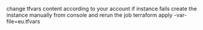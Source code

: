 change tfvars content according to your account
if instance fails create the instance manually from console and rerun the job
terraform apply -var-file=eu.tfvars
